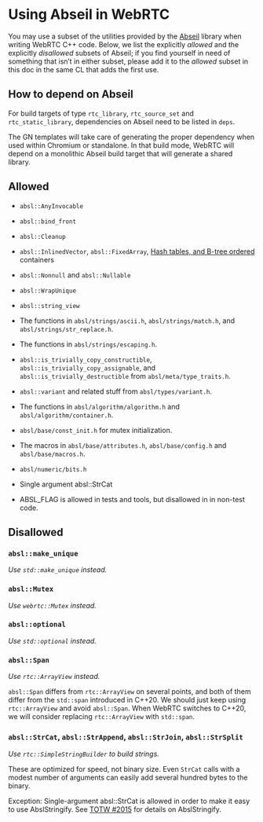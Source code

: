 <!-- go/cmark -->
<!--* freshness: {owner: 'danilchap' reviewed: '2024-09-02'} *-->

# Using Abseil in WebRTC

You may use a subset of the utilities provided by the [Abseil][abseil]
library when writing WebRTC C++ code. Below, we list the explicitly
*allowed* and the explicitly *disallowed* subsets of Abseil; if you
find yourself in need of something that isn&rsquo;t in either subset,
please add it to the *allowed* subset in this doc in the same CL that
adds the first use.

[abseil]: https://abseil.io/about/


## How to depend on Abseil

For build targets of type `rtc_library`, `rtc_source_set` and
`rtc_static_library`, dependencies on Abseil need to be listed in `deps`.

The GN templates will take care of generating the proper dependency when
used within Chromium or standalone. In that build mode, WebRTC will depend
on a monolithic Abseil build target that will generate a shared library.

## **Allowed**

* `absl::AnyInvocable`
* `absl::bind_front`
* `absl::Cleanup`
* `absl::InlinedVector`, `absl::FixedArray`,
[Hash tables, and B-tree ordered](https://abseil.io/docs/cpp/guides/container) containers
* `absl::Nonnull` and `absl::Nullable`
* `absl::WrapUnique`
* `absl::string_view`
* The functions in `absl/strings/ascii.h`, `absl/strings/match.h`,
  and `absl/strings/str_replace.h`.
* The functions in `absl/strings/escaping.h`.
* `absl::is_trivially_copy_constructible`,
  `absl::is_trivially_copy_assignable`, and
  `absl::is_trivially_destructible` from `absl/meta/type_traits.h`.
* `absl::variant` and related stuff from `absl/types/variant.h`.
* The functions in `absl/algorithm/algorithm.h` and
  `absl/algorithm/container.h`.
* `absl/base/const_init.h` for mutex initialization.
* The macros in `absl/base/attributes.h`, `absl/base/config.h` and
  `absl/base/macros.h`.
* `absl/numeric/bits.h`
* Single argument absl::StrCat

* ABSL_FLAG is allowed in tests and tools, but disallowed in in non-test code.


## **Disallowed**

### `absl::make_unique`

*Use `std::make_unique` instead.*

### `absl::Mutex`

*Use `webrtc::Mutex` instead.*

### `absl::optional`

*Use `std::optional` instead.*

### `absl::Span`

*Use `rtc::ArrayView` instead.*

`absl::Span` differs from `rtc::ArrayView` on several points, and both
of them differ from the `std::span` introduced in C++20. We should just keep
using `rtc::ArrayView` and avoid `absl::Span`. When WebRTC switches to C++20,
we will consider replacing `rtc::ArrayView` with `std::span`.

### `absl::StrCat`, `absl::StrAppend`, `absl::StrJoin`, `absl::StrSplit`

*Use `rtc::SimpleStringBuilder` to build strings.*

These are optimized for speed, not binary size. Even `StrCat` calls
with a modest number of arguments can easily add several hundred bytes
to the binary.

Exception: Single-argument absl::StrCat is allowed in order to make it
easy to use AbslStringify. See [TOTW #2015](https://abseil.io/tips/215) for
details on AbslStringify.
